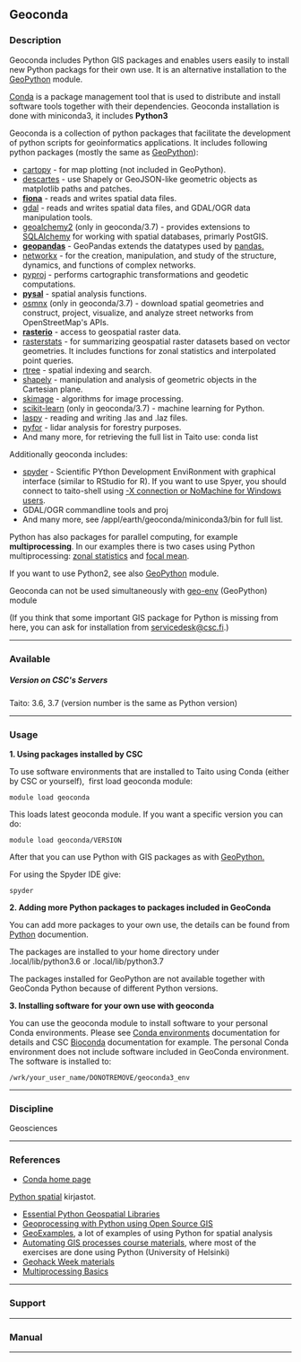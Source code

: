 ## Geoconda

### Description

Geoconda includes Python GIS packages and enables users easily to install new Python packags for their own use. It is an alternative installation to the [GeoPython](https://research.csc.fi/-/geopython) module.

[Conda](https://conda.io/docs/) is a package management tool that is used to distribute and install software tools together with their dependencies. Geoconda installation is done with miniconda3, it includes **Python3**

Geoconda is a collection of python packages that facilitate the development of python scripts for geoinformatics applications. It includes following python packages (mostly the same as [GeoPython](https://research.csc.fi/-/geopython)):

*   [cartopy](http://scitools.org.uk/cartopy/) \- for map plotting (not included in GeoPython).
*   [descartes](https://pypi.python.org/pypi/descartes) - use Shapely or GeoJSON-like geometric objects as matplotlib paths and patches.
*   **[fiona](https://pypi.python.org/pypi/Fiona)** - reads and writes spatial data files.
*   [gdal](https://pypi.python.org/pypi/GDAL) \- reads and writes spatial data files, and GDAL/OGR data manipulation tools.
*   [geoalchemy2](https://geoalchemy-2.readthedocs.io/en/latest/) (only in geoconda/3.7) - provides extensions to [SQLAlchemy](http://sqlalchemy.org) for working with spatial databases, primarly PostGIS.
*   **[geopandas](http://geopandas.org/)** - GeoPandas extends the datatypes used by [pandas.](http://pandas.pydata.org)
*   [networkx](https://networkx.github.io/) \- for the creation, manipulation, and study of the structure, dynamics, and functions of complex networks.
*   [pyproj](https://pypi.python.org/pypi/pyproj?) - performs cartographic transformations and geodetic computations.
*   **[pysal](http://pysal.readthedocs.io/en/latest/)** \- spatial analysis functions.
*   [osmnx](https://osmnx.readthedocs.io/en/stable/index.html) (only in geoconda/3.7) - download spatial geometries and construct, project, visualize, and analyze street networks from OpenStreetMap's APIs.
*   **[rasterio](https://mapbox.github.io/rasterio/)** - access to geospatial raster data.
*   [rasterstats](http://pythonhosted.org/rasterstats/) - for summarizing geospatial raster datasets based on vector geometries. It includes functions for zonal statistics and interpolated point queries.
*   [rtree](http://toblerity.org/rtree/) - spatial indexing and search.
*   [shapely](https://pypi.python.org/pypi/Shapely) - manipulation and analysis of geometric objects in the Cartesian plane.
*   [skimage](http://scikit-image.org/) \- algorithms for image processing.
*   [scikit-learn](https://scikit-learn.org/stable/) (only in geoconda/3.7) - machine learning for Python.
*   [laspy](https://github.com/laspy/laspy) - reading and writing .las and .laz files.
*   [pyfor](https://github.com/brycefrank/pyfor) - lidar analysis for forestry purposes.
*   And many more, for retrieving the full list in Taito use:     conda list

Additionally geoconda includes:

*   [spyder](https://pythonhosted.org/spyder/) \- Scientific PYthon Development EnviRonment with graphical interface (similar to RStudio for R). If you want to use Spyer, you should connect to taito-shell using [\-X connection or NoMachine for Windows users](https://research.csc.fi/csc-guide-connecting-the-servers-of-csc).
*   GDAL/OGR commandline tools and proj
*   And many more, see /appl/earth/geoconda/miniconda3/bin for full list.

Python has also packages for parallel computing, for example **multiprocessing**. In our examples there is two cases using Python multiprocessing: [zonal statistics](https://github.com/csc-training/geocomputing/tree/master/python/zonal_stats) and [focal mean](https://github.com/csc-training/geocomputing/tree/master/python/focal_mean).

If you want to use Python2, see also [GeoPython](https://research.csc.fi/-/geopython) module.

Geoconda can not be used simultaneously with [geo-env](https://research.csc.fi/-/geo-env) (GeoPython) module

(If you think that some important GIS package for Python is missing from here, you can ask for installation from servicedesk@csc.fi.)

* * *

### Available

##### Version on CSC's Servers

Taito: 3.6, 3.7 (version number is the same as Python version)

* * *

### Usage

**1\. Using packages installed by CSC**

To use software environments that are installed to Taito using Conda (either by CSC or yourself),  first load geoconda module:

    module load geoconda

This loads latest geoconda module. If you want a specific version you can do:

    module load geoconda/VERSION

After that you can use Python with GIS packages as with [GeoPython.](https://research.csc.fi/-/geopython)

For using the Spyder IDE give:

    spyder

**2\. Adding more Python packages to packages included in GeoConda**

You can add more packages to your own use, the details can be found from [Python](https://research.csc.fi/-/python) documention.

The packages are installed to your home directory under     .local/lib/python3.6 or .local/lib/python3.7

The packages installed for GeoPython are not available together with GeoConda Python because of different Python versions.

**3\. Installing software for your own use with geoconda**

You can use the geoconda module to install software to your personal Conda environments. Please see [Conda environments](https://conda.io/docs/user-guide/tasks/manage-environments.html#) documentation for details and CSC [Bioconda](https://research.csc.fi/-/bioconda) documentation for example. The personal Conda environment does not include software included in GeoConda environment. The software is installed to:

    /wrk/your_user_name/DONOTREMOVE/geoconda3_env

* * *

### Discipline

Geosciences  

* * *

### References

*   [Conda home page](https://conda.io/docs/)

[Python spatial](https://github.com/SpatialPython/spatial_python/blob/master/packages.md) kirjastot.

*   [Essential Python Geospatial Libraries](http://spatialdemography.org/essential-python-geospatial-libraries/)
*   [Geoprocessing with Python using Open Source GIS](http://www.gis.usu.edu/%7Echrisg/python/2009/)
*   [GeoExamples](http://geoexamples.blogspot.fi/), a lot of examples of using Python for spatial analysis
*   [Automating GIS processes course materials](https://automating-gis-processes.github.io), where most of the exercises are done using Python (University of Helsinki)
*   [Geohack Week materials](https://geohackweek.github.io/schedule.html)
*   [Multiprocessing Basics](https://pymotw.com/2/multiprocessing/basics.html)

* * *

### Support

* * *

### Manual

* * *